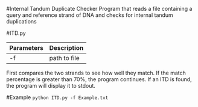 #Internal Tandum Duplicate Checker 
Program that reads a file containing a query and reference strand of DNA and checks for internal tandum duplications

#ITD.py

|Parameters|Description|
|----------|-----------|
|-f        |path to file|

First compares the two strands to see how well they match. If the match percentage is greater than 70%, the program continues.
If an ITD is found, the program will display it to stdout.

#Example
`python ITD.py -f Example.txt`
